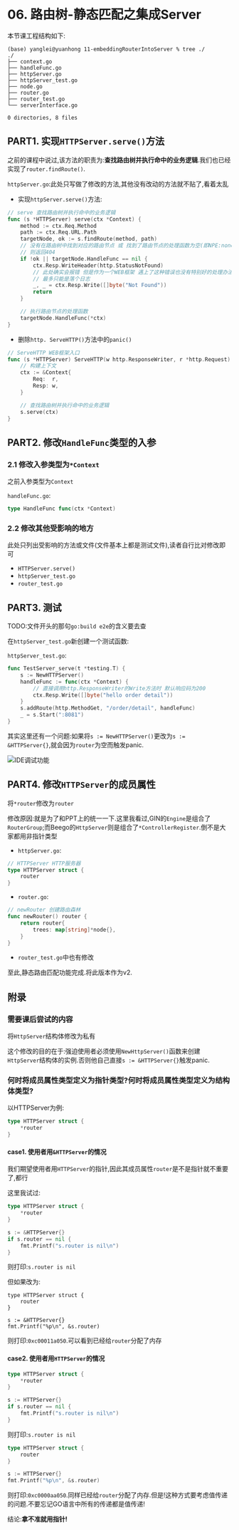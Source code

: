 # 06. 路由树-静态匹配之集成Server

本节课工程结构如下:

```
(base) yanglei@yuanhong 11-embeddingRouterIntoServer % tree ./
./
├── context.go
├── handleFunc.go
├── httpServer.go
├── httpServer_test.go
├── node.go
├── router.go
├── router_test.go
└── serverInterface.go

0 directories, 8 files
```

## PART1. 实现`HTTPServer.serve()`方法

之前的课程中说过,该方法的职责为:**查找路由树并执行命中的业务逻辑**.我们也已经实现了`router.findRoute()`.

`httpServer.go`:此处只写做了修改的方法,其他没有改动的方法就不贴了,看着太乱

- 实现`httpServer.serve()`方法:

```go
// serve 查找路由树并执行命中的业务逻辑
func (s *HTTPServer) serve(ctx *Context) {
	method := ctx.Req.Method
	path := ctx.Req.URL.Path
	targetNode, ok := s.findRoute(method, path)
	// 没有在路由树中找到对应的路由节点 或 找到了路由节点的处理函数为空(即NPE:none pointer exception 的问题)
	// 则返回404
	if !ok || targetNode.HandleFunc == nil {
		ctx.Resp.WriteHeader(http.StatusNotFound)
		// 此处确实会报错 但是作为一个WEB框架 遇上了这种错误也没有特别好的处理办法
		// 最多只能是落个日志
		_, _ = ctx.Resp.Write([]byte("Not Found"))
		return
	}

	// 执行路由节点的处理函数
	targetNode.HandleFunc(*ctx)
}
```

- 删除`http. ServeHTTP()`方法中的`panic()`

```go
// ServeHTTP WEB框架入口
func (s *HTTPServer) ServeHTTP(w http.ResponseWriter, r *http.Request) {
	// 构建上下文
	ctx := &Context{
		Req:  r,
		Resp: w,
	}

	// 查找路由树并执行命中的业务逻辑
	s.serve(ctx)
}
```

## PART2. 修改`HandleFunc`类型的入参

### 2.1 修改入参类型为`*Context`

之前入参类型为`Context`

`handleFunc.go`:

```go
type HandleFunc func(ctx *Context)
```

### 2.2 修改其他受影响的地方

此处只列出受影响的方法或文件(文件基本上都是测试文件),读者自行比对修改即可

- `HTTPServer.serve()`
- `httpServer_test.go`
- `router_test.go`

## PART3. 测试

TODO:文件开头的那句`go:build e2e`的含义要去查

在`httpServer_test.go`新创建一个测试函数:

`httpServer_test.go`:

```go
func TestServer_serve(t *testing.T) {
	s := NewHTTPServer()
	handleFunc := func(ctx *Context) {
		// 直接调用http.ResponseWriter的Write方法时 默认响应码为200
		ctx.Resp.Write([]byte("hello order detail"))
	}
	s.addRoute(http.MethodGet, "/order/detail", handleFunc)
	_ = s.Start(":8081")
}
```

其实这里还有一个问题:如果将`s := NewHTTPServer()`更改为`s := &HTTPServer{}`,就会因为`router`为空而触发panic.

![IDE调试功能](../img/Web框架之%20Server与路由树%20/12.路由树-静态匹配之集成Server/IDE调试功能.png)

## PART4. 修改`HTTPServer`的成员属性

将`*router`修改为`router`

修改原因:就是为了和PPT上的统一一下.这里我看过,GIN的`Engine`是组合了`RouterGroup`;而Beego的`HttpServer`则是组合了`*ControllerRegister`.倒不是大家都用非指针类型

- `httpServer.go`:

```go
// HTTPServer HTTP服务器
type HTTPServer struct {
	router
}
```

- `router.go`:

```go
// newRouter 创建路由森林
func newRouter() router {
	return router{
		trees: map[string]*node{},
	}
}
```

- `router_test.go`中也有修改

至此,静态路由匹配功能完成.将此版本作为v2.

## 附录

### 需要课后尝试的内容

将`HttpServer`结构体修改为私有

这个修改的目的在于:强迫使用者必须使用`NewHttpServer()`函数来创建`HttpServer`结构体的实例.否则他自己直接`s := &HTTPServer{}`触发panic.

### 何时将成员属性类型定义为指针类型?何时将成员属性类型定义为结构体类型?

以HTTPServer为例:

```go
type HTTPServer struct {
	*router
}
```

#### case1. 使用者用`&HTTPServer`的情况

我们期望使用者用`HTTPServer`的指针,因此其成员属性`router`是不是指针就不重要了,都行

这里我试过:

```go
type HTTPServer struct {
	*router
}

s := &HTTPServer{}
if s.router == nil {
	fmt.Printf("s.router is nil\n")
}
```

则打印:`s.router is nil`

但如果改为:

```
type HTTPServer struct {
	router
}

s := &HTTPServer{}
fmt.Printf("%p\n", &s.router)
```

则打印:`0xc00011a050`.可以看到已经给`router`分配了内存

#### case2. 使用者用`HTTPServer`的情况

```go
type HTTPServer struct {
	*router
}

s := HTTPServer{}
if s.router == nil {
	fmt.Printf("s.router is nil\n")
}
```

则打印:`s.router is nil`


```go
type HTTPServer struct {
	router
}

s := HTTPServer{}
fmt.Printf("%p\n", &s.router)
```

则打印:`0xc0000aa050`.同样已经给`router`分配了内存.但是!这种方式要考虑值传递的问题.不要忘记GO语言中所有的传递都是值传递!

结论:**拿不准就用指针!**